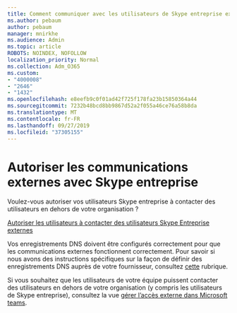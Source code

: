 ```yaml
---
title: Comment communiquer avec les utilisateurs de Skype entreprise externes
ms.author: pebaum
author: pebaum
manager: mnirkhe
ms.audience: Admin
ms.topic: article
ROBOTS: NOINDEX, NOFOLLOW
localization_priority: Normal
ms.collection: Adm_O365
ms.custom:
- "4000008"
- "2646"
- "1432"
ms.openlocfilehash: e8eefb9c0f01ad42f725f178fa23b15850364a44
ms.sourcegitcommit: 7232b48bcd8bb9867d52a2f055a46ce76a58b8da
ms.translationtype: MT
ms.contentlocale: fr-FR
ms.lasthandoff: 09/27/2019
ms.locfileid: "37305155"
---
```

# <a name="allow-external-communications-with-skype-for-business"></a>Autoriser les communications externes avec Skype entreprise 

Voulez-vous autoriser vos utilisateurs Skype entreprise à contacter des utilisateurs en dehors de votre organisation ? 

[Autoriser les utilisateurs à contacter des utilisateurs Skype Entreprise externes](https://docs.microsoft.com/skypeforbusiness/set-up-skype-for-business-online/allow-users-to-contact-external-skype-for-business-users)

Vos enregistrements DNS doivent être configurés correctement pour que les communications externes fonctionnent correctement. Pour savoir si nous avons des instructions spécifiques sur la façon de définir des enregistrements DNS auprès de votre fournisseur, consultez [cette](https://docs.microsoft.com/office365/admin/get-help-with-domains/set-up-your-domain-host-specific-instructions?view=o365-worldwide) rubrique. 

Si vous souhaitez que les utilisateurs de votre équipe puissent contacter des utilisateurs en dehors de votre organisation (y compris les utilisateurs de Skype entreprise), consultez la vue [gérer l’accès externe dans Microsoft teams](https://docs.microsoft.com/microsoftteams/let-your-teams-users-communicate-with-other-people). 